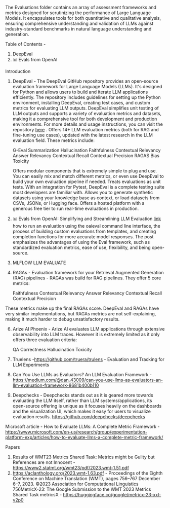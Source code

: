 The Evaluations folder contains an array of assessment frameworks and metrics designed for scrutinizing the performance of Large Language Models. It encapsulates tools for both quantitative and qualitative analysis, ensuring comprehensive understanding and validation of LLMs against industry-standard benchmarks in natural language understanding and generation.

Table of Contents -
1) DeepEval
2) 📊  Evals from OpenAI
   

   
Introduction
1) DeepEval - The DeepEval GitHub repository provides an open-source evaluation framework for Large Language Models (LLMs). It's designed for Python and allows users to build and iterate LLM applications efficiently. The repository includes guidelines for setting up the Python environment, installing DeepEval, creating test cases, and custom metrics for evaluating LLM outputs. DeepEval simplifies unit testing of LLM outputs and supports a variety of evaluation metrics and datasets, making it a comprehensive tool for both development and production environments. For more details and usage instructions, you can visit the repository [here](https://github.com/confident-ai/deepeval) .
   Offers 14+ LLM evaluation metrics (both for RAG and fine-tuning use cases), updated with the latest research in the LLM evaluation field. These metrics include:

    G-Eval
    Summarization
    Hallucination
    Faithfulness
    Contextual Relevancy
    Answer Relevancy
    Contextual Recall
    Contextual Precision
    RAGAS
    Bias
    Toxicity
   
    Offers modular components that is extremely simple to plug and use. You can easily mix and match different metrics, or even use DeepEval to build your own evaluation pipeline if needed.
    Treats evaluations as unit tests. With an integration for Pytest, DeepEval is a complete testing suite most developers are familiar with.
    Allows you to generate synthetic datasets using your knowledge base as context, or load datasets from CSVs, JSONs, or Hugging face.
    Offers a hosted platform with a generous free tier to run real-time evaluations in production.


   
3) 📊  Evals from OpenAI: Simplifying and Streamlining LLM Evaluation [link](https://arize.com/blog-course/evals-openai-simplifying-llm-evaluation/#how-to-run-eval)   how to run an evaluation using the oaieval command line interface, the process of building custom evaluations from templates, and creating completion functions for more accurate model responses. The post emphasizes the advantages of using the Eval framework, such as standardized evaluation metrics, ease of use, flexibility, and being open-source.

4) MLFLOW LLM EVALUATE
5) RAGAs - Evaluation framework for your Retrieval Augmented Generation (RAG) pipelines  - RAGAs was build for RAG pipelines. They offer 5 core metrics:

    Faithfulness
    Contextual Relevancy
    Answer Relevancy
    Contextual Recall
    Contextual Precision

These metrics make up the final RAGAs score. DeepEval and RAGAs have very similar implementations, but RAGAs metrics are not self-explaining, making it much harder to debug unsatisfactory results. 






6) Arize AI Phoenix -
Arize AI evaluates LLM applications through extensive observability into LLM traces. However it is extremely limited as it only offers three evaluation criteria:

    QA Correctness
    Hallucination
    Toxicity

7) Truelens -https://github.com/truera/trulens - Evaluation and Tracking for LLM Experiments 
8) Can You Use LLMs as Evaluators? An LLM Evaluation Framework - https://medium.com/@dan_43009/can-you-use-llms-as-evaluators-an-llm-evaluation-framework-8681b400b110
9) Deepchecks - Deepchecks stands out as it is geared more towards evaluating the LLM itself, rather than LLM systems/applications, its open-source offering is unique as it focuses heavily on the dashboards and the visualization UI, which makes it easy for users to visualize evaluation results. https://github.com/deepchecks/deepchecks


Microsoft article - How to Evaluate LLMs: A Complete Metric Framework - https://www.microsoft.com/en-us/research/group/experimentation-platform-exp/articles/how-to-evaluate-llms-a-complete-metric-framework/

Papers
1) Results of WMT23 Metrics Shared  Task: Metrics might be Guilty but References are not Innocent - https://www2.statmt.org/wmt23/pdf/2023.wmt-1.51.pdf
2) https://aclanthology.org/2023.wmt-1.63.pdf - Proceedings of the Eighth Conference on Machine Translation (WMT), pages 756–767
December 6–7, 2023. ©2023 Association for Computational Linguistics
756MetricX-23: The Google Submission to the WMT 2023
Metrics Shared Task
metricsX - https://huggingface.co/google/metricx-23-xxl-v2p0

